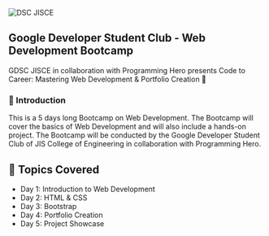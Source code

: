 ![DSC JISCE](https://res.cloudinary.com/startup-grind/image/upload/c_scale,w_2560/c_crop,h_640,w_2560,y_0.0_mul_h_sub_0.0_mul_640/c_crop,h_640,w_2560/c_fill,dpr_2.0,f_auto,g_center,q_auto:good/v1/gcs/platform-data-dsc/event_banners/GDSC%20JISCE%203.0_Zfswz15.png)

## Google Developer Student Club - Web Development Bootcamp
GDSC JISCE in collaboration with Programming Hero presents Code to Career: Mastering Web Development & Portfolio Creation 🌟

### 📌 Introduction
This is a 5 days long Bootcamp on Web Development. The Bootcamp will cover the basics of Web Development and will also include a hands-on project. The Bootcamp will be conducted by the Google Developer Student Club of JIS College of Engineering in collaboration with Programming Hero.

## 📌 Topics Covered
- Day 1: Introduction to Web Development
- Day 2: HTML & CSS
- Day 3: Bootstrap
- Day 4: Portfolio Creation
- Day 5: Project Showcase
